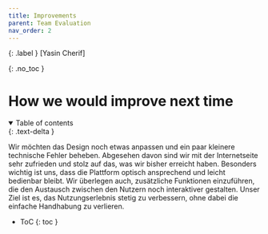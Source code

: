 ```yaml
---
title: Improvements
parent: Team Evaluation
nav_order: 2
---
```


{: .label }
[Yasin Cherif]

{: .no_toc }
# How we would improve next time


<details open markdown="block">
{: .text-delta }
<summary>Table of contents</summary>

Wir möchten das Design noch etwas anpassen und ein paar kleinere technische Fehler beheben. Abgesehen davon sind wir mit der Internetseite sehr zufrieden und stolz auf das, was wir bisher erreicht haben. Besonders wichtig ist uns, dass die Plattform optisch ansprechend und leicht bedienbar bleibt. Wir überlegen auch, zusätzliche Funktionen einzuführen, die den Austausch zwischen den Nutzern noch interaktiver gestalten. Unser Ziel ist es, das Nutzungserlebnis stetig zu verbessern, ohne dabei die einfache Handhabung zu verlieren.

+ ToC
{: toc }
</details>
